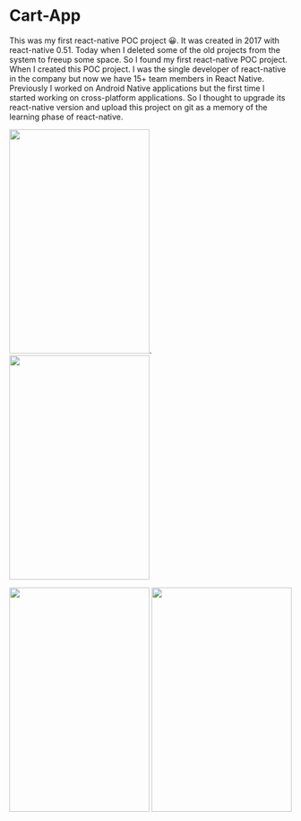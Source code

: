 # Cart-App

This was my first react-native POC project 😀. It was created in 2017 with react-native 0.51. Today when I deleted some of the old projects from the system to freeup some space. So I found my first react-native POC project. When I created this POC project. I was the single developer of react-native in the company but now we have 15+ team members in React Native. Previously I worked on Android Native applications but the first time I started working on cross-platform applications. So I thought to upgrade its react-native version and upload this project on git as a memory of the learning phase of react-native.


<img  width="250" height="400" src="https://github.com/vishaldhanotiya/react-native-cart-app/blob/main/device-2020-12-08-171923.png">.     <img  width="250" height="400" src="https://github.com/vishaldhanotiya/react-native-cart-app/blob/main/device-2020-12-08-171934.png">
  
 

<img  width="250" height="400" src="https://github.com/vishaldhanotiya/react-native-cart-app/blob/main/device-2020-12-08-171955.png">      <img  width="250" height="400" src="https://github.com/vishaldhanotiya/react-native-cart-app/blob/main/device-2020-12-08-172042.png">

